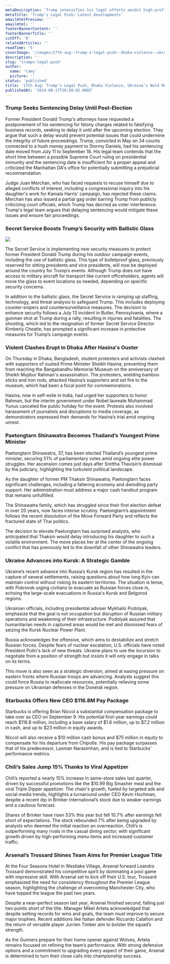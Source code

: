 ```yaml
---
metaDescription: 'Trump intensifies his legal efforts amidst high-profile cases. Stay updated on the key developments.'
metaTitle: 'Trump’s Legal Push: Latest Developments'
emailHtmlPreview: ''
emailHtml: ''
footerBannerContent: ''
footerBannerTitle: ''
cutOff: '8'
relatedArticles: ''
readTime: '5'
coverImage: '/images/17th-aug--trump-s-legal-push--dhaka-violence--ukraine-s-bold-move-kyNT.webp'
description: ''
slug: 'trumps-legal-push'
author:
  name: 'Camy'
  picture: ''
status: 'published'
title: '17th Aug: Trump’s Legal Push, Dhaka Violence, Ukraine’s Bold Move'
publishedAt: '2024-08-17T10:50:02.000Z'
---
```


### Trump Seeks Sentencing Delay Until Post-Election

Former President Donald Trump's attorneys have requested a postponement of his sentencing for felony charges related to falsifying business records, seeking to delay it until after the upcoming election. They argue that such a delay would prevent potential issues that could undermine the integrity of future proceedings. Trump, convicted in May on 34 counts connected to a hush money payment to Stormy Daniels, had his sentencing date moved from July 11 to September 18. His legal team contends that the short time between a possible Supreme Court ruling on presidential immunity and the sentencing date is insufficient for a proper appeal and criticized the Manhattan DA's office for potentially submitting a prejudicial recommendation.

Judge Juan Merchan, who has faced requests to recuse himself due to alleged conflicts of interest, including a congressional inquiry into his daughter's work for Kamala Harris' campaign, has rejected these claims. Merchan has also issued a partial gag order barring Trump from publicly criticizing court officials, which Trump has decried as voter interference. Trump's legal team argues that delaying sentencing would mitigate these issues and ensure fair proceedings.

### Secret Service Boosts Trump’s Security with Ballistic Glass

![](/images/17th-aug--trump-s-legal-push--dhaka-violence--ukraine-s-bold-move-U2Nz.webp)

The Secret Service is implementing new security measures to protect former President Donald Trump during his outdoor campaign events, including the use of ballistic glass. This type of bulletproof glass, previously reserved for sitting presidents and vice presidents, will now be deployed around the country for Trump’s events. Although Trump does not have access to military aircraft for transport like current officeholders, agents will move the glass to event locations as needed, depending on specific security concerns.

In addition to the ballistic glass, the Secret Service is ramping up staffing, technology, and threat analysis to safeguard Trump. This includes deploying counter-snipers and countersurveillance measures. The decision to enhance security follows a July 13 incident in Butler, Pennsylvania, where a gunman shot at Trump during a rally, resulting in injuries and fatalities. The shooting, which led to the resignation of former Secret Service Director Kimberly Cheatle, has prompted a significant increase in protective measures for Trump’s campaign events.

### Violent Clashes Erupt in Dhaka After Hasina's Ouster

On Thursday in Dhaka, Bangladesh, student protesters and activists clashed with supporters of ousted Prime Minister Sheikh Hasina, preventing them from reaching the Bangabandhu Memorial Museum on the anniversary of Sheikh Mujibur Rahman's assassination. The protesters, wielding bamboo sticks and iron rods, attacked Hasina’s supporters and set fire to the museum, which had been a focal point for commemorations.

Hasina, now in self-exile in India, had urged her supporters to honor Rahman, but the interim government under Nobel laureate Muhammad Yunus canceled the public holiday for the event. Protests also involved harassment of journalists and disruptions to media coverage, as demonstrators expressed their demands for Hasina’s trial amid ongoing unrest.

### Paetongtarn Shinawatra Becomes Thailand’s Youngest Prime Minister

Paetongtarn Shinawatra, 37, has been elected Thailand’s youngest prime minister, securing 51% of parliamentary votes amid ongoing elite power struggles. Her ascension comes just days after Srettha Thavisin’s dismissal by the judiciary, highlighting the turbulent political landscape.

As the daughter of former PM Thaksin Shinawatra, Paetongtarn faces significant challenges, including a faltering economy and dwindling party support. Her administration must address a major cash handout program that remains unfulfilled.

The Shinawatra family, which has struggled since their first election defeat in over 20 years, now faces intense scrutiny. Paetongtarn’s appointment follows the recent dissolution of the Move Forward Party and reflects the fractured state of Thai politics.

The decision to elevate Paetongtarn has surprised analysts, who anticipated that Thaksin would delay introducing his daughter to such a volatile environment. The move places her at the center of the ongoing conflict that has previously led to the downfall of other Shinawatra leaders.

### Ukraine Advances into Kursk: A Strategic Gamble

Ukraine’s recent advance into Russia’s Kursk region has resulted in the capture of several settlements, raising questions about how long Kyiv can maintain control without risking its eastern territories. The situation is tense, with Pokrovsk urging civilians to evacuate as Russian forces close in, echoing the large-scale evacuations in Russia's Kursk and Belgorod regions.

Ukrainian officials, including presidential adviser Mykhailo Podolyak, emphasize that the goal is not occupation but disruption of Russian military operations and weakening of their infrastructure. Podolyak assured that humanitarian needs in captured areas would be met and dismissed fears of seizing the Kursk Nuclear Power Plant.

Russia acknowledges the offensive, which aims to destabilize and stretch Russian forces. Despite fears of nuclear escalation, U.S. officials have noted President Putin's lack of new threats. Ukraine plans to use the incursion to negotiate from a position of strength but insists it will only engage in talks on its terms.

This move is also seen as a strategic diversion, aimed at easing pressure on eastern fronts where Russian troops are advancing. Analysts suggest this could force Russia to reallocate resources, potentially relieving some pressure on Ukrainian defenses in the Donetsk region.

### Starbucks Offers New CEO $116.8M Pay Package

Starbucks is offering Brian Niccol a substantial compensation package to take over as CEO on September 9. His potential first-year earnings could reach $116.8 million, including a base salary of $1.6 million, up to $7.2 million in cash, and up to $23 million in equity awards.

Niccol will also receive a $10 million cash bonus and $75 million in equity to compensate for his departure from Chipotle. His pay package surpasses that of his predecessor, Laxman Narasimhan, and is tied to Starbucks' performance metrics.

### Chili’s Sales Jump 15% Thanks to Viral Appetizer

Chili’s reported a nearly 15% increase in same-store sales last quarter, driven by successful promotions like the $10.99 Big Smasher meal and the viral Triple Dipper appetizer. The chain's growth, fueled by targeted ads and social media trends, highlights a turnaround under CEO Kevin Hochman, despite a recent dip in Brinker International’s stock due to weaker earnings and a cautious forecast.

Shares of Brinker have risen 53% this year but fell 10.7% after earnings fell short of expectations. The stock rebounded 7% after being upgraded by analysts who deemed the initial reaction an overreaction. Chili’s is outperforming many rivals in the casual dining sector, with significant growth driven by high-performing menu items and increased customer traffic.

### Arsenal’s Trossard Shines Team Aims for Premier League Title

At the Four Seasons Hotel in Westlake Village, Arsenal forward Leandro Trossard demonstrated his competitive spirit by dominating a pool game with impressive skill. With Arsenal set to kick off their U.S. tour, Trossard emphasized the need for consistency throughout the Premier League season, highlighting the challenge of overcoming Manchester City, who have topped the league the past two years.

Despite a near-perfect season last year, Arsenal finished second, falling just two points short of the title. Manager Mikel Arteta acknowledged that despite setting records for wins and goals, the team must improve to secure major trophies. Recent additions like Italian defender Riccardo Calafiori and the return of versatile player Jurrien Timber aim to bolster the squad’s strength.

As the Gunners prepare for their home opener against Wolves, Arteta remains focused on refining the team’s performance. With strong defensive options and a commitment to upgrading every aspect of their game, Arsenal is determined to turn their close calls into championship success.